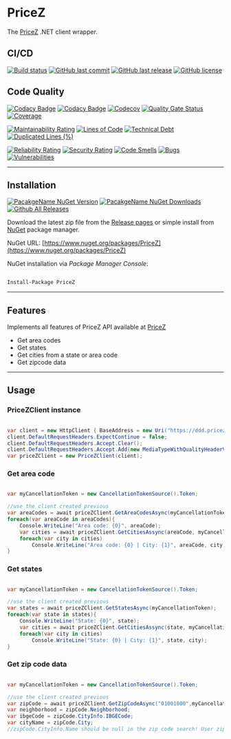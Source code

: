 # PriceZ

The [PriceZ](https://ddd.pricez.com.br) .NET client wrapper.

## CI/CD

[![Build status](https://ci.appveyor.com/api/projects/status/qkewynp2qh7t8xf2?svg=true)](https://ci.appveyor.com/project/guibranco/priceZ)
[![GitHub last commit](https://img.shields.io/github/last-commit/guibranco/priceZ)](https://github.com/guibranco/priceZ)
[![GitHub last release](https://img.shields.io/github/release-date/guibranco/priceZ.svg?style=flat)](https://github.com/guibranco/priceZ)
[![GitHub license](https://img.shields.io/github/license/guibranco/priceZ)](https://github.com/guibranco/priceZ)

## Code Quality

[![Codacy Badge](https://api.codacy.com/project/badge/Grade/34f017f7b2714ae481f3d27b8c38e236)](https://www.codacy.com/manual/changeme/34f017f7b2714ae481f3d27b8c38e236)
[![Codacy Badge](https://api.codacy.com/project/badge/Coverage/34f017f7b2714ae481f3d27b8c38e236)](https://www.codacy.com/manual/changeme/34f017f7b2714ae481f3d27b8c38e236)
[![Codecov](https://codecov.io/gh/guibranco/PriceZ/branch/master/graph/badge.svg)](https://codecov.io/gh/guibranco/PriceZ)
[![Quality Gate Status](https://sonarcloud.io/api/project_badges/measure?project=guibranco_PriceZ&metric=alert_status)](https://sonarcloud.io/dashboard?id=guibranco_PriceZ)
[![Coverage](https://sonarcloud.io/api/project_badges/measure?project=guibranco_PriceZ&metric=coverage)](https://sonarcloud.io/dashboard?id=guibranco_PriceZ)

[![Maintainability Rating](https://sonarcloud.io/api/project_badges/measure?project=guibranco_PriceZ&metric=sqale_rating)](https://sonarcloud.io/dashboard?id=guibranco_PriceZ)
[![Lines of Code](https://sonarcloud.io/api/project_badges/measure?project=guibranco_PriceZ&metric=ncloc)](https://sonarcloud.io/dashboard?id=guibranco_PriceZ)
[![Technical Debt](https://sonarcloud.io/api/project_badges/measure?project=guibranco_PriceZ&metric=sqale_index)](https://sonarcloud.io/dashboard?id=guibranco_PriceZ)
[![Duplicated Lines (%)](https://sonarcloud.io/api/project_badges/measure?project=guibranco_PriceZ&metric=duplicated_lines_density)](https://sonarcloud.io/dashboard?id=guibranco_PriceZ)

[![Reliability Rating](https://sonarcloud.io/api/project_badges/measure?project=guibranco_PriceZ&metric=reliability_rating)](https://sonarcloud.io/dashboard?id=guibranco_PriceZ)
[![Security Rating](https://sonarcloud.io/api/project_badges/measure?project=guibranco_PriceZ&metric=security_rating)](https://sonarcloud.io/dashboard?id=guibranco_PriceZ)
[![Code Smells](https://sonarcloud.io/api/project_badges/measure?project=guibranco_PriceZ&metric=code_smells)](https://sonarcloud.io/dashboard?id=guibranco_PriceZ)
[![Bugs](https://sonarcloud.io/api/project_badges/measure?project=guibranco_PriceZ&metric=bugs)](https://sonarcloud.io/dashboard?id=guibranco_PriceZ)
[![Vulnerabilities](https://sonarcloud.io/api/project_badges/measure?project=guibranco_PriceZ&metric=vulnerabilities)](https://sonarcloud.io/dashboard?id=guibranco_PriceZ)

---

## Installation

[![PacakgeName NuGet Version](https://img.shields.io/nuget/v/PriceZ.svg?style=flat)](https://www.nuget.org/packages/PriceZ/)
[![PacakgeName NuGet Downloads](https://img.shields.io/nuget/dt/PriceZ.svg?style=flat)](https://www.nuget.org/packages/PriceZ/)
[![Github All Releases](https://img.shields.io/github/downloads/guibranco/PriceZ/total.svg?style=flat)](https://github.com/guibranco/PriceZ)

Download the latest zip file from the [Release pages](https://github.com/guibranco/PriceZ/releases) or simple install from [NuGet](https://www.nuget.org/packages/PriceZ) package manager.

NuGet URL: [https://www.nuget.org/packages/PriceZ](https://www.nuget.org/packages/PriceZ)

NuGet installation via *Package Manager Console*:

```ps

Install-Package PriceZ

```

---

## Features

Implements all features of PriceZ API available at [PriceZ](https://ddd.pricez.com.br/)

- Get area codes
- Get states
- Get cities from a state or area code
- Get zipcode data

---

## Usage

### PriceZClient instance

```cs

var client = new HttpClient { BaseAddress = new Uri("https://ddd.pricez.com.br/") };
client.DefaultRequestHeaders.ExpectContinue = false;
client.DefaultRequestHeaders.Accept.Clear();
client.DefaultRequestHeaders.Accept.Add(new MediaTypeWithQualityHeaderValue(@"application/json"));
var priceZClient = new PriceZClient(client);

```

### Get area code

```cs

var myCancellationToken = new CancellationTokenSource().Token;

//use the client created previous
var areaCodes = await priceZClient.GetAreaCodesAsync(myCancellationToken);
foreach(var areaCode in areaCodes){
    Console.WriteLine("Area code: {0}", areaCode);  
    var cities = await priceZClient.GetCitiesAssync(areaCode, myCancellationToken);
    foreach(var city in cities)
        Console.WriteLine("Area code: {0} | City: {1}", areaCode, city);
}

```

### Get states


```cs

var myCancellationToken = new CancellationTokenSource().Token;

//use the client created previous
var states = await priceZClient.GetStatesAsync(myCancellationToken);
foreach(var state in states){
    Console.WriteLine("State: {0}", state);  
    var cities = await priceZClient.GetCitiesAssync(state, myCancellationToken);
    foreach(var city in cities)
        Console.WriteLine("State: {0} | City: {1}", state, city);
}

```

### Get zip code data

```cs

var myCancellationToken = new CancellationTokenSource().Token;

//use the client created previous
var zipCode = await priceZClient.GetZipCodeAsync("01001000",myCancellationToken);
var neighborhood = zipCode.Neighborhood;
var ibgeCode = zipCode.CityInfo.IBGECode;
var cityName = zipCode.City;
//zipCode.CityInfo.Name should be null in the zip code search! User zipcode.City instead.

```
